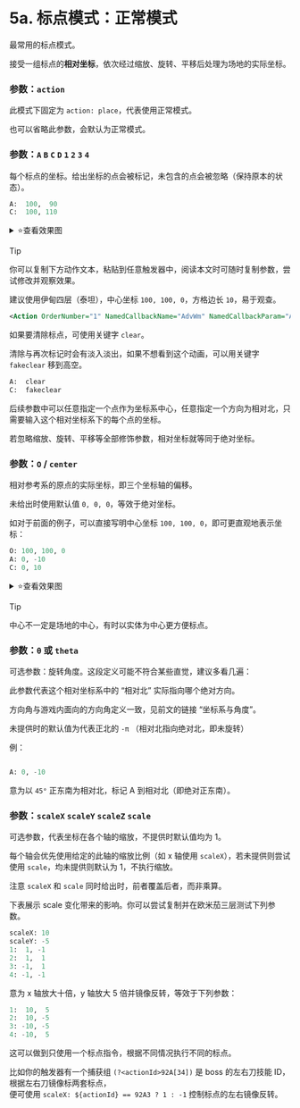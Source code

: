 # 5a. 标点模式：正常模式

最常用的标点模式。

接受一组标点的**相对坐标**，依次经过缩放、旋转、平移后处理为场地的实际坐标。

### **参数：`action`**

  此模式下固定为 `action: place`，代表使用正常模式。

  也可以省略此参数，会默认为正常模式。

### **参数：`A` `B` `C` `D` `1` `2` `3` `4`**

每个标点的坐标。给出坐标的点会被标记，未包含的点会被忽略（保持原本的状态）。

```python
A:  100,  90
C:  100, 110
```

<details>
  <summary> ⭐️查看效果图</summary>
  <img src="https://github.com/user-attachments/assets/46cebf2f-5f35-4347-8fb7-f19d3fbe2f45" height="250">
</details>

> [!TIP]
> 你可以复制下方动作文本，粘贴到任意触发器中，阅读本文时可随时复制参数，尝试修改并观察效果。
> 
> 建议使用伊甸四层（泰坦），中心坐标 `100, 100, 0`，方格边长 `10`，易于观查。

```xml
<Action OrderNumber="1" NamedCallbackName="AdvWm" NamedCallbackParam="A:  0, -10&#xD;&#xA;C:  0,  10" ActionType="NamedCallback"/>
```

如果要清除标点，可使用关键字 `clear`。

清除与再次标记时会有淡入淡出，如果不想看到这个动画，可以用关键字 `fakeclear` 移到高空。 
  
```python
A:  clear
C:  fakeclear
```

后续参数中可以任意指定一个点作为坐标系中心，任意指定一个方向为相对北，只需要输入这个相对坐标系下的每个点的坐标。

若忽略缩放、旋转、平移等全部修饰参数，相对坐标就等同于绝对坐标。

### **参数：`O` / `center`**

  相对参考系的原点的实际坐标，即三个坐标轴的偏移。

  未给出时使用默认值 `0, 0, 0`，等效于绝对坐标。

  如对于前面的例子，可以直接写明中心坐标 `100, 100, 0`，即可更直观地表示坐标：

  ```python
  O: 100, 100, 0
  A: 0, -10
  C: 0, 10
  ```

  <details>
    <summary> ⭐️查看效果图</summary>
    （和前面完全一致）
    
    <img src="https://github.com/user-attachments/assets/46cebf2f-5f35-4347-8fb7-f19d3fbe2f45" height="250">
  </details>

> [!TIP]
> 中心不一定是场地的中心，有时以实体为中心更方便标点。



### **参数：`θ` 或 `theta`**

  可选参数：旋转角度。这段定义可能不符合某些直觉，建议多看几遍：

  此参数代表这个相对坐标系中的 “相对北” 实际指向哪个绝对方向。

  方向角与游戏内面向的方向角定义一致，见前文的链接 “坐标系与角度”。
  
  未提供时的默认值为代表正北的 `-π` （相对北指向绝对北，即未旋转）

  例：

  ```python
  
  A: 0, -10
  ```

  意为以 `45°` 正东南为相对北，标记 A 到相对北（即绝对正东南）。

### **参数：`scaleX` `scaleY` `scaleZ` `scale`**

  可选参数，代表坐标在各个轴的缩放，不提供时默认值均为 1。

  每个轴会优先使用给定的此轴的缩放比例（如 x 轴使用 `scaleX`），若未提供则尝试使用 `scale`，均未提供则默认为 1，不执行缩放。

  注意 `scaleX` 和 `scale` 同时给出时，前者覆盖后者，而非乘算。

  下表展示 scale 变化带来的影响。你可以尝试复制并在欧米茄三层测试下列参数。

  ```python
  scaleX: 10
  scaleY: -5
  1:  1, -1
  2:  1,  1
  3: -1,  1
  4: -1, -1
  ```

  意为 x 轴放大十倍，y 轴放大 5 倍并镜像反转，等效于下列参数：

  ```python
  1:  10,  5
  2:  10, -5
  3: -10, -5
  4: -10,  5
  ```

  这可以做到只使用一个标点指令，根据不同情况执行不同的标点。

  比如你的触发器有一个捕获组 `(?<actionId>92A[34])` 是 boss 的左右刀技能 ID，根据左右刀镜像标两套标点，  
  便可使用 `scaleX: ${actionId} == 92A3 ? 1 : -1` 控制标点的左右镜像反转。
  
